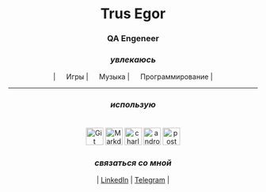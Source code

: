 <div align="center">

# Trus Egor

### QA Engeneer

### **_увлекаюсь_**

|
<img width="14px" src="https://user-images.githubusercontent.com/60035393/149417705-cc34cf52-a359-4e36-894b-fdcb6fe5092b.png" /> Игры |
<img width="14px" src="https://user-images.githubusercontent.com/60035393/149417851-289b899b-e462-45d2-9ee4-68e60a26130a.png" /> Музыка |
<img width="14px" src="https://user-images.githubusercontent.com/60035393/149418001-d9c07ba9-401b-4d5e-958d-714166b03f1f.png" /> Программирование |

<hr>

### **_использую_** <br><br>
	
<div>
  <img alt="Git" width="35px" src="https://user-images.githubusercontent.com/89486551/143319775-c711ac23-04f8-44dd-9a0b-ea3698467e9e.png" />
	<img alt="Markdown" width="35px" src="https://user-images.githubusercontent.com/89486551/143319781-e0cb8223-f5db-4cfd-b2f8-9fab2e227023.png" />
	<img alt="charles" width="35px" src="https://user-images.githubusercontent.com/89486551/143319787-e5eb9aa4-5b57-454f-b903-64282274af76.png" />
	<img alt="android-studio" width="35px" src="https://user-images.githubusercontent.com/89486551/143319797-01713acf-1cc6-49c9-ae92-d520d55cef17.png" />
	<img alt="postman" width="35px" src="https://user-images.githubusercontent.com/89486551/143319803-99550e9f-bdde-4354-b38a-a3aa8ffc9a77.png" />
	
### **_связаться со мной_**

| [LinkedIn][li] | [Telegram][tg] |

[tg]: https://t.me/FrederikoSho
[li]: https://www.linkedin.com/in/egor-trus-586533255/

	
<div>

